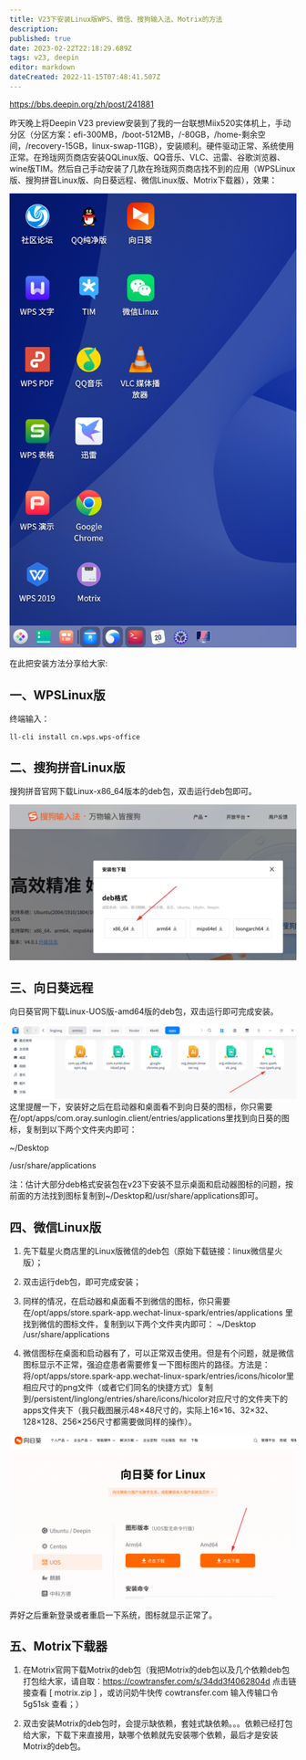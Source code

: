 ```yaml
---
title: V23下安装Linux版WPS、微信、搜狗输入法、Motrix的方法
description: 
published: true
date: 2023-02-22T22:18:29.689Z
tags: v23, deepin
editor: markdown
dateCreated: 2022-11-15T07:48:41.507Z
---
```


https://bbs.deepin.org/zh/post/241881

昨天晚上将Deepin V23 preview安装到了我的一台联想Miix520实体机上，手动分区（分区方案：efi-300MB，/boot-512MB，/-80GB，/home-剩余空间，/recovery-15GB，linux-swap-11GB），安装顺利。硬件驱动正常、系统使用正常。在玲珑网页商店安装QQLinux版、QQ音乐、VLC、迅雷、谷歌浏览器、wine版TIM。然后自己手动安装了几款在玲珑网页商店找不到的应用（WPSLinux版、搜狗拼音Linux版、向日葵远程、微信Linux版、Motrix下载器），效果：

![2022-11-15_27529.png](/2022-11-15_27529.png)

在此把安装方法分享给大家:

## 一、WPSLinux版

终端输入：

```
ll-cli install cn.wps.wps-office
```

## 二、搜狗拼音Linux版

搜狗拼音官网下载Linux-x86_64版本的deb包，双击运行deb包即可。

![2022-11-15_82879.png](/2022-11-15_82879.png)

## 三、向日葵远程

向日葵官网下载Linux-UOS版-amd64版的deb包，双击运行即可完成安装。

![2022-11-15_67718.png](/2022-11-15_67718.png)
这里提醒一下，安装好之后在启动器和桌面看不到向日葵的图标，你只需要在/opt/apps/com.oray.sunlogin.client/entries/applications里找到向日葵的图标，复制到以下两个文件夹内即可：

~/Desktop

/usr/share/applications

注：估计大部分deb格式安装包在v23下安装不显示桌面和启动器图标的问题，按前面的方法找到图标复制到~/Desktop和/usr/share/applications即可。

## 四、微信Linux版

1. 先下载星火商店里的Linux版微信的deb包（原始下载链接：linux微信星火版）；

2. 双击运行deb包，即可完成安装；

3. 同样的情况，在启动器和桌面看不到微信的图标，你只需要在/opt/apps/store.spark-app.wechat-linux-spark/entries/applications
    里找到微信的图标文件，复制到以下两个文件夹内即可：
    ~/Desktop
    /usr/share/applications

4. 微信图标在桌面和启动器有了，可以正常双击使用。但是有个问题，就是微信图标显示不正常，强迫症患者需要修复一下图标图片的路径。方法是：
    将/opt/apps/store.spark-app.wechat-linux-spark/entries/icons/hicolor里相应尺寸的png文件（或者它们同名的快捷方式）复制到/persistent/linglong/entries/share/icons/hicolor对应尺寸的文件夹下的apps文件夹下（我只截图展示48×48尺寸的，实际上16×16、32×32、128×128、256×256尺寸都需要做同样的操作）。

![2022-11-15_31756.png](/2022-11-15_31756.png)

弄好之后重新登录或者重启一下系统，图标就显示正常了。

## 五、Motrix下载器

1. 在Motrix官网下载Motrix的deb包（我把Motrix的deb包以及几个依赖deb包打包给大家，请自取：https://cowtransfer.com/s/34dd3f4062804d 点击链接查看 [ motrix.zip ] ，或访问奶牛快传 cowtransfer.com 输入传输口令 5g51sk 查看；）

2. 双击安装Motrix的deb包时，会提示缺依赖，套娃式缺依赖。。。依赖已经打包给大家，下载下来直接用，缺哪个依赖就先安装哪个依赖，最后才是安装Motrix的deb包。